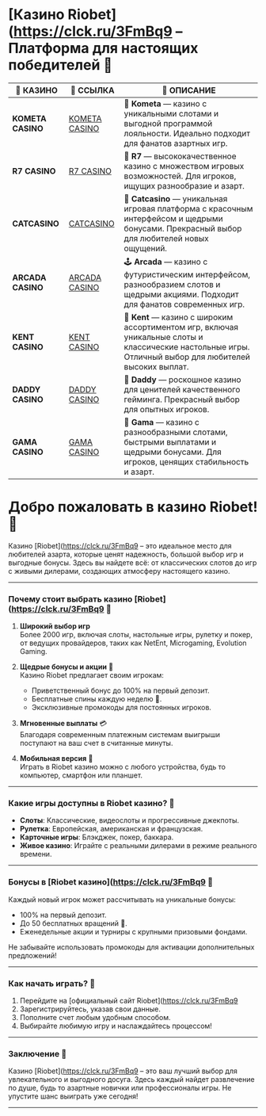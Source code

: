 # [Казино Riobet](https://clck.ru/3FmBq9 – Платформа для настоящих победителей 🎰


| 🎰 КАЗИНО         | 🔗 ССЫЛКА | 📜 ОПИСАНИЕ                                                                                            |
|------------------|-----------|-------------------------------------------------------------------------------------------------------|
| **KOMETA CASINO** | [KOMETA CASINO](https://spangle-flight.com/sb7d5531e) | 🌠 **Kometa** — казино с уникальными слотами и выгодной программой лояльности. Идеально подходит для фанатов азартных игр. |
| **R7 CASINO**     | [R7 CASINO](https://aristocratic-hall.com/s76cac8ff) | 🎯 **R7** — высококачественное казино с множеством игровых возможностей. Для игроков, ищущих разнообразие и азарт. |
| **CATCASINO**     | [CATCASINO](https://catchthecatthree.com/s31d0a629) | 🐾 **Catcasino** — уникальная игровая платформа с красочным интерфейсом и щедрыми бонусами. Прекрасный выбор для любителей новых ощущений. |
| **ARCADA CASINO**  | [ARCADA CASINO](https://synthed-neonway.com/s361a8387) | 🕹️ **Arcada** — казино с футуристическим интерфейсом, разнообразием слотов и щедрыми акциями. Подходит для фанатов современных игр. |
| **KENT CASINO**    | [KENT CASINO](https://passage-through-deserts.com/s14704f84) | 🎲 **Kent** — казино с широким ассортиментом игр, включая уникальные слоты и классические настольные игры. Отличный выбор для любителей высоких выплат. |
| **DADDY CASINO**   | [DADDY CASINO](https://nice-road-five.com/s6039b8c4) | 👑 **Daddy** — роскошное казино для ценителей качественного гейминга. Прекрасный выбор для опытных игроков. |
| **GAMA CASINO**    | [GAMA CASINO](https://cleellbert.com/s5e041f8c) | 💎 **Gama** — казино с разнообразными слотами, быстрыми выплатами и щедрыми бонусами. Для игроков, ценящих стабильность и азарт. |
# Добро пожаловать в казино Riobet! 🌟

Казино [Riobet](https://clck.ru/3FmBq9 – это идеальное место для любителей азарта, которые ценят надежность, большой выбор игр и выгодные бонусы. Здесь вы найдете всё: от классических слотов до игр с живыми дилерами, создающих атмосферу настоящего казино.  

---

### Почему стоит выбрать казино [Riobet](https://clck.ru/3FmBq9 🚀

1. **Широкий выбор игр**  
   Более 2000 игр, включая слоты, настольные игры, рулетку и покер, от ведущих провайдеров, таких как NetEnt, Microgaming, Evolution Gaming.  

2. **Щедрые бонусы и акции** 🎁  
   Казино Riobet предлагает своим игрокам:  
   - Приветственный бонус до 100% на первый депозит.  
   - Бесплатные спины каждую неделю 🎡.  
   - Эксклюзивные промокоды для постоянных игроков.  

3. **Мгновенные выплаты** 💳  
   Благодаря современным платежным системам выигрыши поступают на ваш счет в считанные минуты.  

4. **Мобильная версия** 📱  
   Играть в Riobet казино можно с любого устройства, будь то компьютер, смартфон или планшет.  

---

### Какие игры доступны в Riobet казино? 🎲

- **Слоты**: Классические, видеослоты и прогрессивные джекпоты.  
- **Рулетка**: Европейская, американская и французская.  
- **Карточные игры**: Блэкджек, покер, баккара.  
- **Живое казино**: Играйте с реальными дилерами в режиме реального времени.  

---

### Бонусы в [Riobet казино](https://clck.ru/3FmBq9 🎁

Каждый новый игрок может рассчитывать на уникальные бонусы:  
- 100% на первый депозит.  
- До 50 бесплатных вращений 🎡.  
- Еженедельные акции и турниры с крупными призовыми фондами.  

Не забывайте использовать промокоды для активации дополнительных предложений!  

---

### Как начать играть? 🚀

1. Перейдите на [официальный сайт Riobet](https://clck.ru/3FmBq9  
2. Зарегистрируйтесь, указав свои данные.  
3. Пополните счет любым удобным способом.  
4. Выбирайте любимую игру и наслаждайтесь процессом!  

---

### Заключение 🎉

Казино [Riobet](https://clck.ru/3FmBq9 – это ваш лучший выбор для увлекательного и выгодного досуга. Здесь каждый найдет развлечение по душе, будь то азартные новички или профессионалы игры. Не упустите шанс выиграть уже сегодня!  

---

